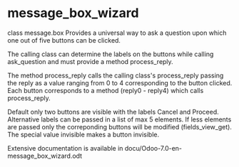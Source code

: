 # message_box_wizard
class message.box
Provides a universal way to ask a question upon which one out of five buttons can be clicked.

The calling class can determine the labels on the buttons while calling ask_question and must provide a method process_reply.

The method process_reply calls the calling class's process_reply passing the reply as a value ranging from 0 to 4 corresponding to the button clicked. Each button corresponds to a method (reply0 - reply4) which calls process_reply.

Default only two buttons are visible with the labels Cancel and Proceed. Alternative labels can be passed in a list of max 5 elements. If less elements are passed only the correponding buttons will be modified (fields_view_get). The special value invisible makes a button invisible.

Extensive documentation is available in docu/Odoo-7.0-en-message_box_wizard.odt
